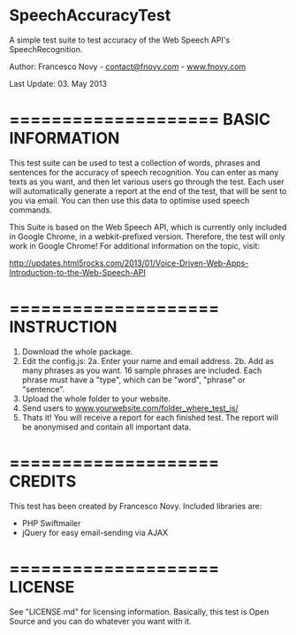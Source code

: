 SpeechAccuracyTest
==================

A simple test suite to test accuracy of the Web Speech API's SpeechRecognition.

Author: Francesco Novy - contact@fnovy.com - www.fnovy.com

Last Update: 03. May 2013

====================
BASIC INFORMATION
====================
This test suite can be used to test a collection of words, phrases and sentences for
the accuracy of speech recognition. You can enter as many texts as you want, and then
let various users go through the test. Each user will automatically generate a report at
the end of the test, that will be sent to you via email. You can then use this data
to optimise used speech commands.

This Suite is based on the Web Speech API, which is currently only included in Google Chrome, in a webkit-prefixed version. Therefore, the test will only work in Google Chrome!
For additional information on the topic, visit:

http://updates.html5rocks.com/2013/01/Voice-Driven-Web-Apps-Introduction-to-the-Web-Speech-API


====================
INSTRUCTION
====================
1. Download the whole package.
2. Edit the config.js:
2a. Enter your name and email address.
2b. Add as many phrases as you want. 16 sample phrases are included. Each phrase must have a "type", which can be "word", "phrase" or "sentence".
3. Upload the whole folder to your website.
4. Send users to www.yourwebsite.com/folder_where_test_is/
5. Thats it! You will receive a report for each finished test. The report will be anonymised and contain all important data.

====================
CREDITS
====================
This test has been created by Francesco Novy. Included libraries are:
- PHP Swiftmailer
- jQuery for easy email-sending via AJAX

====================
LICENSE
====================
See "LICENSE.md" for licensing information. Basically, this test is Open Source and you can do whatever you want with it.